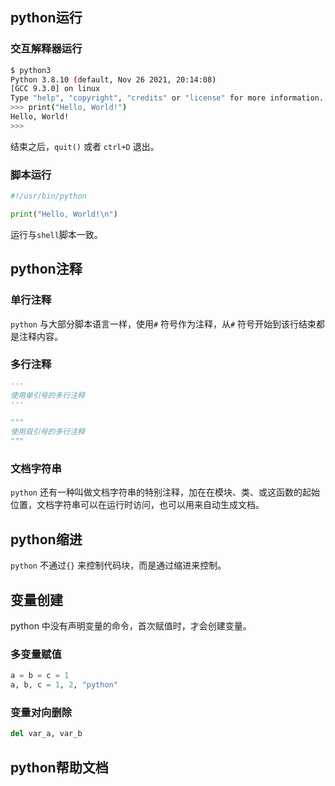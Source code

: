 ## python运行

### 交互解释器运行

```bash
$ python3
Python 3.8.10 (default, Nov 26 2021, 20:14:08) 
[GCC 9.3.0] on linux
Type "help", "copyright", "credits" or "license" for more information.
>>> print("Hello, World!")
Hello, World!
>>>
```

结束之后，`quit()`  或者 `ctrl+D` 退出。

### 脚本运行

```python
#!/usr/bin/python

print("Hello, World!\n")
```

运行与`shell`脚本一致。



## python注释

### 单行注释

`python` 与大部分脚本语言一样，使用`#` 符号作为注释，从`#` 符号开始到该行结束都是注释内容。

### 多行注释

```python
'''
使用单引号的多行注释
'''

"""
使用双引号的多行注释
"""
```



### 文档字符串

`python` 还有一种叫做文档字符串的特别注释，加在在模块、类、或这函数的起始位置，文档字符串可以在运行时访问，也可以用来自动生成文档。



## python缩进

`python` 不通过`{}` 来控制代码块，而是通过缩进来控制。



## 变量创建

python 中没有声明变量的命令，首次赋值时，才会创建变量。

### 多变量赋值

```python
a = b = c = 1
a, b, c = 1, 2, "python"
```

### 变量对向删除

```python
del var_a, var_b
```



## python帮助文档



